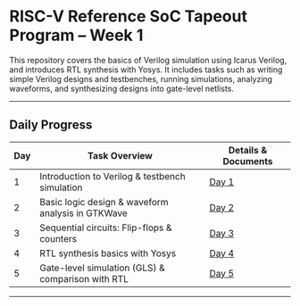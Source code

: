 # RISC-V Reference SoC Tapeout Program – Week 1

This repository covers the basics of Verilog simulation using Icarus Verilog, and introduces RTL synthesis with Yosys. It includes tasks such as writing simple Verilog designs and testbenches, running simulations, analyzing waveforms, and synthesizing designs into gate-level netlists.

---

## Daily Progress

| Day | Task Overview                                    | Details & Documents         |
|-----|--------------------------------------------------|-----------------------------|
| 1   | Introduction to Verilog & testbench simulation   | [Day 1](./Day-01/Day-01.md)     |
| 2   | Basic logic design & waveform analysis in GTKWave| [Day 2](./Day-02/Day-02.md)     |
| 3   | Sequential circuits: Flip-flops & counters       | [Day 3](./Day-03/Day-03.md)     |
| 4   | RTL synthesis basics with Yosys                  | [Day 4](./Day-04/Day-04.md)     |
| 5   | Gate-level simulation (GLS) & comparison with RTL| [Day 5](./Day-05/Day-05.md)     |

---

<!--

📂 Each day has its own folder (`Day1`, `Day2`, …) with:
- A `Day<num>.md` file (your notes, explanations, tasks).  
- Any Verilog source (`.v`) and testbench files (`_tb.v`).  
- Screenshots, waveforms, or results (if needed).  

-->

